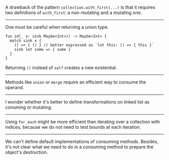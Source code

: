 A drawback of the pattern `collection.with_first(...)` is that it requires two definitions of `with_first`: a non-mutating and a mutating one.

---

One must be careful when returning a union type.
```
fun id(_ x: sink Maybe<Int>)) -> Maybe<Int> {
  match sink x {
    () => { () } // better expressed as `let this: () => { this }`
    sink let some => { some }
  }
}
```
Returning `()` instead of `self` creates a new existential.

---

Methods like `union` or `merge` require an efficient way to consume the operand.

---

I wonder whether it's better to define transformations on linked list as conuming or mutating.

---

Using `for_each` might be more efficient than iterating over a collection with indices, because we do not need to test bounds at each iteration.

--- 

We can't define default implementations of consuming methods.
Besides, it's not clear what we need to do in a consuming method to prepare the object's destruction.
